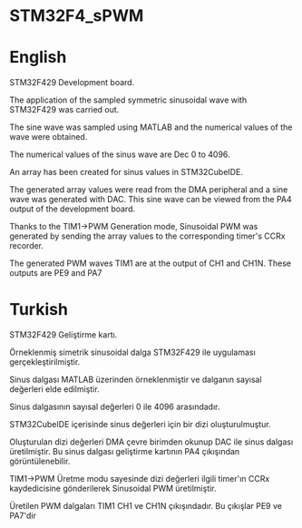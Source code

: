 # STM32F4_sPWM

# English
STM32F429 Development board.

The application of the sampled symmetric sinusoidal wave with STM32F429 was carried out.

The sine wave was sampled using MATLAB and the numerical values of the wave were obtained.

The numerical values of the sinus wave are Dec 0 to 4096. 

An array has been created for sinus values in STM32CubeIDE. 

The generated array values were read from the DMA peripheral and a sine wave was generated with DAC. This sine wave can be viewed from the PA4 output of the development board.

Thanks to the TIM1->PWM Generation mode, Sinusoidal PWM was generated by sending the array values to the corresponding timer's CCRx recorder.

The generated PWM waves TIM1 are at the output of CH1 and CH1N. These outputs are PE9 and PA7

# Turkish
STM32F429 Geliştirme kartı.

Örneklenmiş simetrik sinusoidal dalga STM32F429 ile uygulaması gerçekleştirilmiştir.

Sinus dalgası MATLAB üzerinden örneklenmiştir ve dalganın sayısal değerleri elde edilmiştir. 

Sinus dalgasının sayısal değerleri 0 ile 4096 arasındadır. 

STM32CubeIDE içerisinde sinus değerleri için bir dizi oluşturulmuştur. 

Oluşturulan dizi değerleri DMA çevre birimden okunup DAC ile sinus dalgası üretilmiştir. Bu sinus dalgası geliştirme kartının PA4 çıkışından görüntülenebilir.

TIM1->PWM Üretme modu sayesinde dizi değerleri ilgili timer'ın CCRx kaydedicisine gönderilerek Sinusoidal PWM üretilmiştir.

Üretilen PWM dalgaları TIM1 CH1 ve CH1N çıkışındadır. Bu çıkışlar PE9 ve PA7'dir
